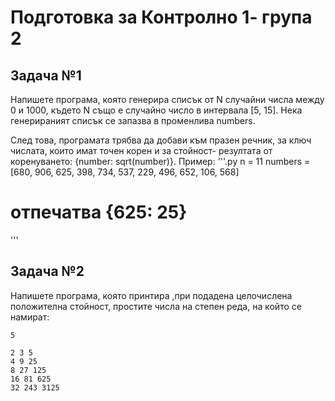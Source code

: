 # Подготовка за Контролно 1- група 2

## Задача №1
Напишете програма, която генерира списък от N случайни числа между 0 и 1000, където N също е случайно число в интервала [5, 15]. 
Нека генерираният списък се запазва в променлива numbers.

След това, програмата трябва да добави към празен речник, за ключ числата, които имат точен корен и за стойност- резултата от коренуването: 
{number: sqrt(number)}. Пример:
'''.py
n = 11
numbers = [680, 906, 625, 398, 734, 537, 229, 496, 652, 106, 568]

# отпечатва {625: 25}
''' 

## Задача №2
Напишете програма, която принтира ,при подадена целочислена положителна стойност, простите числа на степен реда, на който се намират:
```
5
```
```
2 3 5 
4 9 25 
8 27 125 
16 81 625 
32 243 3125 
```
